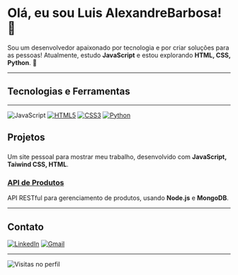 # Olá, eu sou Luis AlexandreBarbosa! 👋

Sou um desenvolvedor apaixonado por tecnologia e por criar soluções para as pessoas! Atualmente, estudo **JavaScript** e estou explorando **HTML, CSS, Python**. 🚀

---

## Tecnologias e Ferramentas 
---

![JavaScript](https://img.shields.io/badge/-JavaScript-F7DF1E?style=flat-square&logo=javascript&logoColor=black)
[![HTML5](https://img.shields.io/badge/-HTML5-E34F26?style=flat-square&logo=html5&logoColor=white)](https://developer.mozilla.org/pt-BR/docs/Web/HTML)
[![CSS3](https://img.shields.io/badge/-CSS3-1572B6?style=flat-square&logo=css3&logoColor=white)](https://developer.mozilla.org/pt-BR/docs/Web/CSS)
[![Python](https://img.shields.io/badge/-Python-3776AB?style=flat-square&logo=python&logoColor=white)](https://www.python.org)

## Projetos
### 
Um site pessoal para mostrar meu trabalho, desenvolvido com **JavaScript,  Taiwind CSS, HTML**.

### [API de Produtos](https://github.com/seu-usuario/api-produtos)
API RESTful para gerenciamento de produtos, usando **Node.js** e **MongoDB**.

---

## Contato
[![LinkedIn](https://img.shields.io/badge/-LinkedIn-blue?style=flat-square&logo=linkedin&logoColor=white)](https://www.linkedin.com/in/seu-perfil)
[![Gmail](https://img.shields.io/badge/-Email-red?style=flat-square&logo=gmail&logoColor=white)](mailto:seu-email@gmail.com)

---

![Visitas no perfil](https://komarev.com/ghpvc/?username=seu-usuario&color=blue)
